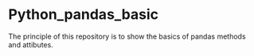 # Python_pandas_basic
The principle of this repository is to show the basics of pandas methods and attibutes.
